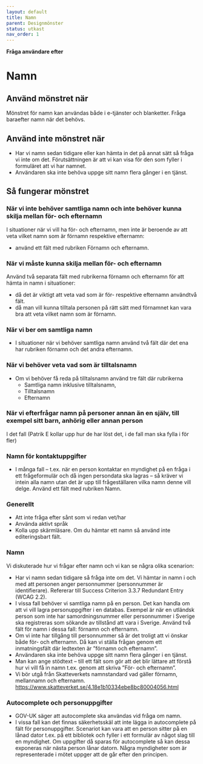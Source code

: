 ```yaml
---
layout: default
title: Namn
parent: Designmönster
status: utkast
nav_order: 1
---
```


**Fråga användare efter**

# Namn

## Använd mönstret när

Mönstret för namn kan användas både i e-tjänster och blanketter. Fråga baraefter namn när det behövs.

## Använd inte mönstret när

- Har vi namn sedan tidigare eller kan hämta in det på annat sätt så fråga vi inte om det. Förutsättningen är att vi kan visa för den som fyller i formuläret att vi har namnet.
- Användaren ska inte behöva uppge sitt namn flera gånger i en tjänst.

## Så fungerar mönstret

### När vi inte behöver samtliga namn och inte behöver kunna skilja mellan för- och efternamn

I situationer när vi vill ha för- och efternamn, men inte är beroende av att veta vilket namn som är förnamn respektive efternamn:

- använd ett fält med rubriken Förnamn och efternamn.

### När vi måste kunna skilja mellan för- och efternamn

Använd två separata fält med rubrikerna förnamn och efternamn för att hämta in namn i situationer:

- då det är viktigt att veta vad som är för- respektive efternamn användtvå fält.
- då man vill kunna tilltala personen på rätt sätt med förnamnet kan vara bra att veta vilket namn som är förnamn.

### När vi ber om samtliga namn

- I situationer när vi behöver samtliga namn använd två fält där det ena har rubriken förnamn och det andra efternamn.

### När vi behöver veta vad som är tilltalsnamn

- Om vi behöver få reda på tilltalsnamn använd tre fält där rubrikerna
  - Samtliga namn inklusive tilltalsnamn,
  - Tilltalsnamn
  - Efternamn

### När vi efterfrågar namn på personer annan än en själv, till exempel sitt barn, anhörig eller annan person

I det fall (Patrik E kollar upp hur de har löst det, i de fall  man ska fylla i för fler)

### Namn för kontaktuppgifter

- I många fall &ndash; t.ex. när en person kontaktar en myndighet på en fråga i ett frågeformulär och då ingen persondata ska lagras &ndash; så kräver vi intein alla namn utan det är upp till frågeställaren vilka namn denne vill delge. Använd ett fält med rubriken Namn.

### Generellt

- Att inte fråga efter sånt som vi redan vet/har
- Använda aktivt språk
- Kolla upp skärmläsare. Om du hämtar ett namn så använd inte editeringsbart fält.

### Namn

Vi diskuterade hur vi frågar efter namn och vi kan se några olika scenarion:

- Har vi namn sedan tidigare så fråga inte om det. Vi hämtar in namn i och med att personen anger personnummer (personnummer är identifierare). Refererar till Success Criterion 3.3.7 Redundant Entry (WCAG 2.2).
- I vissa fall behöver vi samtliga namn på en person. Det kan handla om att vi vill lagra personuppgifter i en databas. Exempel är när en utländsk person som inte har samordningsnummer eller personnummer i Sverige ska registreras som sökande av tillstånd att vara i Sverige. Använd två fält för namn i dessa fall: förnamn och efternamn.
- Om vi inte har tillgång till personnummer så är det troligt att vi önskar både för- och efternamn. Då kan vi ställa frågan genom ett inmatningsfält där ledtexten är ”förnamn och efternamn”.
- Användaren ska inte behöva uppge sitt namn flera gånger i en tjänst.
- Man kan ange stödtext &ndash; till ett fält som gör att det blir lättare att förstå hur vi vill få in namn t.ex. genom att skriva ”För- och efternamn”.
- Vi bör utgå från Skatteverkets namnstandard vad gäller förnamn, mellannamn och efternamn. <https://www.skatteverket.se/4.18e1b10334ebe8bc80004056.html>

### Autocomplete och personuppgifter

- GOV-UK säger att autocomplete ska användas vid fråga om namn.
- I vissa fall kan det finnas säkerhetsskäl att inte lägga in autocomplete på fält för personuppgifter. Scenariot kan vara att en person sitter på en lånad dator t.ex. på ett bibliotek och fyller i ett formulär av något slag till en myndighet. Om uppgifter då sparas för autocomplete så kan dessa exponeras när nästa person lånar datorn. Några myndigheter som är representerade i mötet uppger att de går efter den principen.
